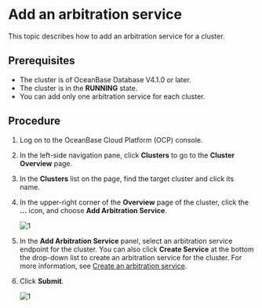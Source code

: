 # Add an arbitration service

This topic describes how to add an arbitration service for a cluster.

## Prerequisites

* The cluster is of OceanBase Database V4.1.0 or later.
* The cluster is in the **RUNNING** state.
* You can add only one arbitration service for each cluster.

## Procedure

1. Log on to the OceanBase Cloud Platform (OCP) console.

2. In the left-side navigation pane, click **Clusters** to go to the **Cluster Overview** page.

3. In the **Clusters** list on the page, find the target cluster and click its name.

4. In the upper-right corner of the **Overview** page of the cluster, click the **...** icon, and choose **Add Arbitration Service**.

    ![1](https://obbusiness-private.oss-cn-shanghai.aliyuncs.com/doc/img/ocp/410/%E9%9B%86%E7%BE%A4%E6%B7%BB%E5%8A%A0%E4%BB%B2%E8%A3%81%E6%9C%8D%E5%8A%A1-1.png)

5. In the **Add Arbitration Service** panel, select an arbitration service endpoint for the cluster. You can also click **Create Service** at the bottom the drop-down list to create an arbitration service for the cluster. For more information, see [Create an arbitration service](../400.manage-arbitration-services/200.creat-arbitration-services.md).

6. Click **Submit**.

   ![1](https://obbusiness-private.oss-cn-shanghai.aliyuncs.com/doc/img/ocp/410/%E9%9B%86%E7%BE%A4%E6%B7%BB%E5%8A%A0%E4%BB%B2%E8%A3%81%E9%80%89%E6%8B%A9%E5%9C%B0%E5%9D%80-1.png)

